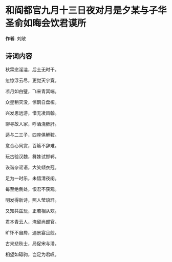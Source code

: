 # 和阎都官九月十三日夜对月是夕某与子华圣俞如晦会饮君谟所

**作者**: 刘敞

## 诗词内容

秋霖恣淫溢，后土无时干。

忽惊浮云尽，更觉天宇寛。

凉月如白璧，飞来青冥端。

众星稍灭没，惊鹊自盘桓。

兴发思远游，惜无凌风翰。

聊寻故人家，呼酒浇肺肝。

适与二三子，四座俱解鞍。

意合心同赏，百觞不辞难。

玩古验汉魏，舞姝试邯郸。

诙谐杂谣语，大笑倾衣冠。

足为一时乐，未悟清夜阑。

毎至绝倒处，恨君不获观。

明发得新诗，照人莹琅玕。

又知共兹玩，正若相从欢。

君本青云人，淹留尚郎官。

旷怀不自屑，遇景宴且般。

古来悲秋士，局促宋与潘。

相望如辕驹，岂足为君叹。

